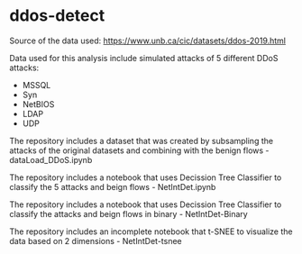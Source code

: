# ddos-detect
Source of the data used: https://www.unb.ca/cic/datasets/ddos-2019.html


Data used for this analysis include simulated attacks of 5 different DDoS attacks:

- MSSQL
- Syn 
- NetBIOS
- LDAP
- UDP


The repository includes a dataset that was created by subsampling the attacks of the original datasets and combining with the benign flows - dataLoad_DDoS.ipynb

The repository includes a notebook that uses Decission Tree Classifier to classify the 5 attacks and beign flows - NetIntDet.ipynb

The repository includes a notebook that uses Decission Tree Classifier to classify the attacks and beign flows in binary - NetIntDet-Binary

The repository includes an incomplete notebook that t-SNEE to visualize the data based on 2 dimensions - NetIntDet-tsnee
